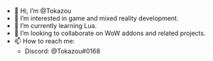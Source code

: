 - 👋 Hi, I’m @Tokazou
- 👀 I’m interested in game and mixed reality development.
- 🌱 I’m currently learning Lua.
- 💞️ I’m looking to collaborate on WoW addons and related projects.
- 📫 How to reach me:
  - Discord: @Tokazou#0168

<!---
Tokazou/Tokazou is a ✨ special ✨ repository because its `README.md` (this file) appears on your GitHub profile.
You can click the Preview link to take a look at your changes.
--->
